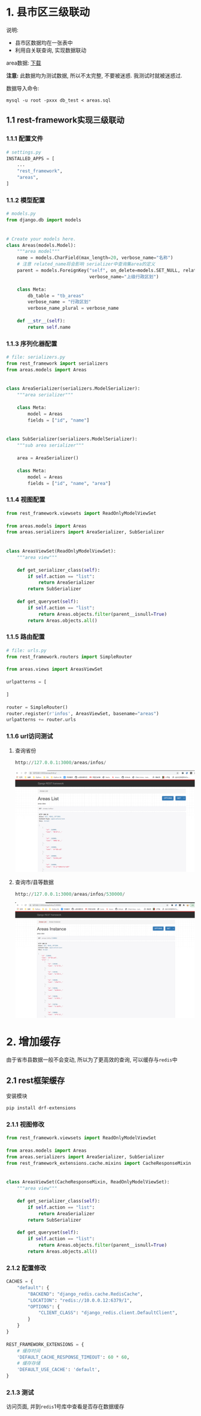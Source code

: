 # 1. 县市区三级联动

说明: 

* 县市区数据均在一张表中
* 利用自关联查询, 实现数据联动

area数据: [下载](image/01-%E4%B8%89%E7%BA%A7%E8%81%94%E5%8A%A8/areas.sql)

**注意:** 此数据均为测试数据, 所以不太完整, 不要被迷惑.  我测试时就被迷惑过.

数据导入命令:

```shell
mysql -u root -pxxx db_test < areas.sql
```

## 1.1 rest-framework实现三级联动

### 1.1.1 配置文件

```python
# settings.py
INSTALLED_APPS = [
	...
    "rest_framework",
    "areas",
]
```

### 1.1.2 模型配置

```python
# models.py
from django.db import models


# Create your models here.
class Areas(models.Model):
    """area model"""
    name = models.CharField(max_length=20, verbose_name="名称")
    # 注意 related_name将会影响 serializer中查询集area的定义
    parent = models.ForeignKey("self", on_delete=models.SET_NULL, related_name="area", null=True, blank=True,
                               verbose_name="上级行政区划")

    class Meta:
        db_table = "tb_areas"
        verbose_name = "行政区划"
        verbose_name_plural = verbose_name

    def __str__(self):
        return self.name
```

### 1.1.3 序列化器配置

```python
# file: serializers.py
from rest_framework import serializers
from areas.models import Areas


class AreaSerializer(serializers.ModelSerializer):
    """area serializer"""

    class Meta:
        model = Areas
        fields = ["id", "name"]


class SubSerializer(serializers.ModelSerializer):
    """sub area serializer"""

    area = AreaSerializer()

    class Meta:
        model = Areas
        fields = ["id", "name", "area"]
```

### 1.1.4 视图配置

```python
from rest_framework.viewsets import ReadOnlyModelViewSet

from areas.models import Areas
from areas.serializers import AreaSerializer, SubSerializer


class AreasViewSet(ReadOnlyModelViewSet):
    """area view"""

    def get_serializer_class(self):
        if self.action == "list":
            return AreaSerializer
        return SubSerializer

    def get_queryset(self):
        if self.action == "list":
            return Areas.objects.filter(parent__isnull=True)
        return Areas.objects.all()
```

### 1.1.5 路由配置

```python
# file: urls.py
from rest_framework.routers import SimpleRouter

from areas.views import AreasViewSet

urlpatterns = [

]

router = SimpleRouter()
router.register(r'infos', AreasViewSet, basename="areas")
urlpatterns += router.urls
```

### 1.1.6 url访问测试

1. 查询省份

   ```python
   http://127.0.0.1:3000/areas/infos/
   ```

   ![image-20201106205149955](.image/01-%E4%B8%89%E7%BA%A7%E8%81%94%E5%8A%A8/image-20201106205149955.png)

2. 查询市/县等数据

   ```python
   http://127.0.0.1:3000/areas/infos/530000/
   ```

   ![image-20201106205246298](.image/01-%E4%B8%89%E7%BA%A7%E8%81%94%E5%8A%A8/image-20201106205246298.png)

# 2. 增加缓存

由于省市县数据一般不会变动, 所以为了更高效的查询, 可以缓存与`redis`中

## 2.1 rest框架缓存

安装模块

```python
pip install drf-extensions
```

### 2.1.1 视图修改

```python
from rest_framework.viewsets import ReadOnlyModelViewSet

from areas.models import Areas
from areas.serializers import AreaSerializer, SubSerializer
from rest_framework_extensions.cache.mixins import CacheResponseMixin


class AreasViewSet(CacheResponseMixin, ReadOnlyModelViewSet):
    """area view"""

    def get_serializer_class(self):
        if self.action == "list":
            return AreaSerializer
        return SubSerializer

    def get_queryset(self):
        if self.action == "list":
            return Areas.objects.filter(parent__isnull=True)
        return Areas.objects.all()
```

### 2.1.2 配置修改

```python
CACHES = {
    "default": {
        "BACKEND": "django_redis.cache.RedisCache",
        "LOCATION": "redis://10.0.0.12:6379/1",
        "OPTIONS": {
            "CLIENT_CLASS": "django_redis.client.DefaultClient",
        }
    }
}

REST_FRAMEWORK_EXTENSIONS = {
    # 缓存时间
    'DEFAULT_CACHE_RESPONSE_TIMEOUT': 60 * 60,
    # 缓存存储
    'DEFAULT_USE_CACHE': 'default',
}
```

### 2.1.3 测试

访问页面, 并到`redis`1号库中查看是否存在数据缓存